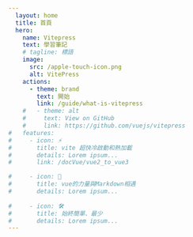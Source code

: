 ```yaml
---
  layout: home
  title: 首頁
  hero:
    name: Vitepress
    text: 學習筆記
    # tagline: 標語
    image:
      src: /apple-touch-icon.png
      alt: VitePress
    actions:
      - theme: brand
        text: 開始
        link: /guide/what-is-vitepress
    #   - theme: alt
    #     text: View on GitHub
    #     link: https://github.com/vuejs/vitepress
#   features:
#     - icon: ⚡️
#       title: vite 超快冷啟動和熱加載
#       details: Lorem ipsum...
#       link: /docVue/vue2_to_vue3

#     - icon: 🖖
#       title: vue的力量與Markdown相遇
#       details: Lorem ipsum...
      
#     - icon: 🛠️
#       title: 始終簡單、最少
#       details: Lorem ipsum...
---
```

<style>
:root {
  --vp-home-hero-name-color: transparent;
  --vp-home-hero-name-background: -webkit-linear-gradient(120deg, #bd34fe, #41d1ff);
}
</style>